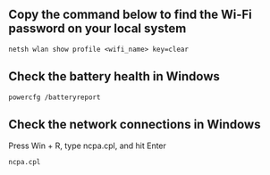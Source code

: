 ## Copy the command below to find the Wi-Fi password on your local system
 
 ```
netsh wlan show profile <wifi_name> key=clear
 ```

## Check the battery health in Windows

```
powercfg /batteryreport
```

## Check the network connections in Windows
Press Win + R, type ncpa.cpl, and hit Enter

```
ncpa.cpl
```
